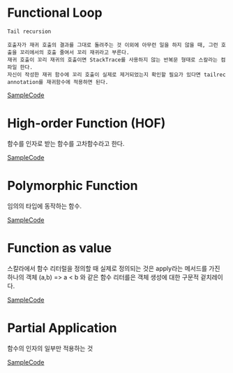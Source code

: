 # Functional Loop

```
Tail recursion

호출자가 재귀 호출의 결과를 그대로 돌려주는 것 이외에 아무런 일을 하지 않을 때, 그런 호출을 꼬리에서의 호출 줄여서 꼬리 재귀라고 부른다.
재귀 호출이 꼬리 재귀의 호출이면 StackTrace를 사용하지 않는 반복문 형태로 스칼라는 컴파일 한다.
자신이 작성한 재귀 함수에 꼬리 호출이 실제로 제거되었는지 확인할 필요가 있다면 tailrec annotation를 재귀함수에 적용하면 된다.
```

[SampleCode](Sample01_Loop.scala)

# High-order Function (HOF)

함수를 인자로 받는 함수를 고차함수라고 한다.

[SampleCode](Sample02_HighOrderFunction.scala)

# Polymorphic Function

임의의 타입에 동작하는 함수.

[SampleCode](Sample03_PolymorphicFunction.scala)

# Function as value 

스칼라에서 함수 리터럴을 정의할 때 실제로 정의되는 것은 apply라는 메서드를 가진 하나의 객체
(a,b) => a < b 와 같은 함수 리터를은 객체 생성에 대한 구문적 겉치레이다.

[SampleCode](Sample04_FunctionAsValue.scala)

# Partial Application

함수의 인자의 일부만 적용하는 것

[SampleCode](Sample05_PartionApplication.scala)

